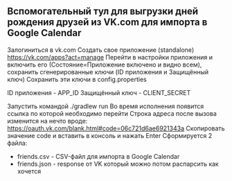 ## Вспомогательный тул для выгрузки дней рождения друзей из VK.com для импорта в Google Calendar

Залогиниться в vk.com
Создать свое приложение (standalone) https://vk.com/apps?act=manage
Перейти в настройки приложения и включить его (Состояние=Приложение включено и видно всем), сохранить сгенерированные ключи (ID приложения и Защищённый ключ)
Сохранить эти ключи в config.properties

ID приложения - APP_ID
Защищённый ключ - CLIENT_SECRET

Запустить командой ./gradlew run
Во время исполнения появится ссылка по которой необходимо перейти
Строка адреса после вызова изменится на нечто вроде: https://oauth.vk.com/blank.html#code=06c721d6ae6921343a
Скопировать значение code и вставить в консоль и нажать Enter
Сформируется 2 файла:
 - friends.csv - CSV-файл для импорта в Google Calendar
 - friends.json - response от VK который можно потом распарсить как хочется